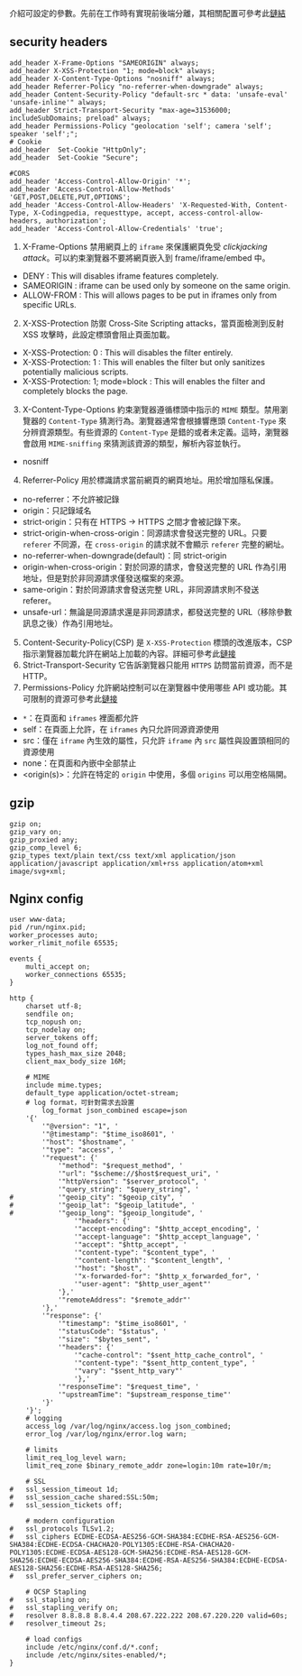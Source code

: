 介紹可設定的參數。先前在工作時有實現前後端分離，其相關配置可參考此[鏈結](FE-BE.md)

## security headers
```nginx=
add_header X-Frame-Options "SAMEORIGIN" always;
add_header X-XSS-Protection "1; mode=block" always;
add_header X-Content-Type-Options "nosniff" always;
add_header Referrer-Policy "no-referrer-when-downgrade" always;
add_header Content-Security-Policy "default-src * data: 'unsafe-eval' 'unsafe-inline'" always;
add_header Strict-Transport-Security "max-age=31536000; includeSubDomains; preload" always;
add_header Permissions-Policy "geolocation 'self'; camera 'self'; speaker 'self';";
# Cookie
add_header  Set-Cookie "HttpOnly";
add_header  Set-Cookie "Secure";

#CORS
add_header 'Access-Control-Allow-Origin' '*';
add_header 'Access-Control-Allow-Methods' 'GET,POST,DELETE,PUT,OPTIONS';
add_header 'Access-Control-Allow-Headers' 'X-Requested-With, Content-Type, X-Codingpedia, requesttype, accept, access-control-allow-headers, authorization';
add_header 'Access-Control-Allow-Credentials' 'true';

```

1. X-Frame-Options
禁用網頁上的 `iframe` 來保護網頁免受 *clickjacking attack*。可以約束瀏覽器不要將網頁嵌入到 frame/iframe/embed 中。
- DENY : This will disables iframe features completely.
- SAMEORIGIN : iframe can be used only by someone on the same origin.
- ALLOW-FROM : This will allows pages to be put in iframes only from specific URLs.
2. X-XSS-Protection
防禦 Cross-Site Scripting attacks，當頁面檢測到反射 XSS 攻擊時，此設定標頭會阻止頁面加載。
- X-XSS-Protection: 0 : This will disables the filter entirely.
- X-XSS-Protection: 1 : This will enables the filter but only sanitizes potentially malicious scripts.
- X-XSS-Protection: 1; mode=block : This will enables the filter and completely blocks the page.
3. X-Content-Type-Options
約束瀏覽器遵循標頭中指示的 `MIME` 類型。禁用瀏覽器的 `Content-Type` 猜測行為。瀏覽器通常會根據響應頭 `Content-Type` 來分辨資源類型。有些資源的 `Content-Type` 是錯的或者未定義。這時，瀏覽器會啟用 `MIME-sniffing` 來猜測該資源的類型，解析內容並執行。
- nosniff 
4. Referrer-Policy
用於標識請求當前網頁的網頁地址。用於增加隱私保護。
- no-referrer：不允許被記錄
- origin：只記錄域名
- strict-origin：只有在 HTTPS -> HTTPS 之間才會被記錄下來。
- strict-origin-when-cross-origin：同源請求會發送完整的 URL。只要 `referer` 不同源，在 `cross-origin` 的請求就不會顯示 `referer` 完整的網址。
- no-referrer-when-downgrade(default)：同 strict-origin
- origin-when-cross-origin：對於同源的請求，會發送完整的 URL 作為引用地址，但是對於非同源請求僅發送檔案的來源。
- same-origin：對於同源請求會發送完整 URL，非同源請求則不發送 referer。
- unsafe-url：無論是同源請求還是非同源請求，都發送完整的 URL（移除參數訊息之後）作為引用地址。
5. Content-Security-Policy(CSP)
是 `X-XSS-Protection` 標頭的改進版本，CSP 指示瀏覽器加載允許在網站上加載的內容。詳細可參考此[鏈接](https://developer.mozilla.org/zh-CN/docs/Web/HTTP/CSP)
6. Strict-Transport-Security
它告訴瀏覽器只能用 `HTTPS` 訪問當前資源，而不是 HTTP。
7. Permissions-Policy
允許網站控制可以在瀏覽器中使用哪些 API 或功能。其可限制的資源可參考此[鏈接](https://github.com/w3c/webappsec-permissions-policy/blob/main/features.md)
- `*`：在頁面和 `iframes` 裡面都允許
- self：在頁面上允許，在 `iframes` 內只允許同源資源使用
- src：僅在 `iframe` 內生效的屬性，只允許 `iframe` 內 `src` 屬性與設置頭相同的資源使用
- none：在頁面和內嵌中全部禁止
- <origin(s)>：允許在特定的 `origin` 中使用，多個 `origins` 可以用空格隔開。


## gzip

```nginx=
gzip on;
gzip_vary on;
gzip_proxied any;
gzip_comp_level 6;
gzip_types text/plain text/css text/xml application/json application/javascript application/xml+rss application/atom+xml image/svg+xml;
```

## Nginx config

```nginx=
user www-data;
pid /run/nginx.pid;
worker_processes auto;
worker_rlimit_nofile 65535;

events {
	multi_accept on;
	worker_connections 65535;
}

http {
	charset utf-8;
	sendfile on;
	tcp_nopush on;
	tcp_nodelay on;
	server_tokens off;
	log_not_found off;
	types_hash_max_size 2048;
	client_max_body_size 16M;

	# MIME
	include mime.types;
	default_type application/octet-stream;
	# log format，可針對需求去設置
        log_format json_combined escape=json 
	'{'
		'"@version": "1", '
		'"@timestamp": "$time_iso8601", '
		'"host": "$hostname", '
		'"type": "access", '
		'"request": {'
			'"method": "$request_method", '
			'"url": "$scheme://$host$request_uri", '
			'"httpVersion": "$server_protocol", '
 			'"query_string": "$query_string", '
#			'"geoip_city": "$geoip_city", '
#			'"geoip_lat": "$geoip_latitude", '
#			'"geoip_long": "$geoip_longitude", '
    			'"headers": {'
				'"accept-encoding": "$http_accept_encoding", '
				'"accept-language": "$http_accept_language", '
 				'"accept": "$http_accept", '
				'"content-type": "$content_type", '
				'"content-length": "$content_length", '
				'"host": "$host", '
				'"x-forwarded-for": "$http_x_forwarded_for", '
				'"user-agent": "$http_user_agent"'
			'},'
			'"remoteAddress": "$remote_addr"'
  		'},'
  		'"response": {'
			'"timestamp": "$time_iso8601", '
			'"statusCode": "$status", '
  			'"size": "$bytes_sent", '
			'"headers": {'
				'"cache-control": "$sent_http_cache_control", '
				'"content-type": "$sent_http_content_type", '
				'"vary": "$sent_http_vary"'
    			'},'
			'"responseTime": "$request_time", '
			'"upstreamTime": "$upstream_response_time"'
  		'}'
	'}';
	# logging
	access_log /var/log/nginx/access.log json_combined;
	error_log /var/log/nginx/error.log warn;

	# limits
	limit_req_log_level warn;
	limit_req_zone $binary_remote_addr zone=login:10m rate=10r/m;

	# SSL
#	ssl_session_timeout 1d;
#	ssl_session_cache shared:SSL:50m;
#	ssl_session_tickets off;

	# modern configuration
#	ssl_protocols TLSv1.2;
#	ssl_ciphers ECDHE-ECDSA-AES256-GCM-SHA384:ECDHE-RSA-AES256-GCM-SHA384:ECDHE-ECDSA-CHACHA20-POLY1305:ECDHE-RSA-CHACHA20-POLY1305:ECDHE-ECDSA-AES128-GCM-SHA256:ECDHE-RSA-AES128-GCM-SHA256:ECDHE-ECDSA-AES256-SHA384:ECDHE-RSA-AES256-SHA384:ECDHE-ECDSA-AES128-SHA256:ECDHE-RSA-AES128-SHA256;
#	ssl_prefer_server_ciphers on;

	# OCSP Stapling
#	ssl_stapling on;
#	ssl_stapling_verify on;
#	resolver 8.8.8.8 8.8.4.4 208.67.222.222 208.67.220.220 valid=60s;
#	resolver_timeout 2s;

	# load configs
	include /etc/nginx/conf.d/*.conf;
	include /etc/nginx/sites-enabled/*;
}
```
